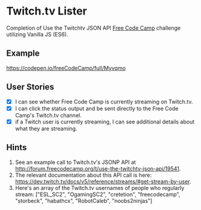 # Twitch.tv Lister

Completion of Use the Twitchtv JSON API [Free Code Camp](https://www.freecodecamp.org) challenge utilizing Vanilla JS (ES6).

## Example

https://codepen.io/freeCodeCamp/full/Myvqmo

## User Stories

- [x] I can see whether Free Code Camp is currently streaming on Twitch.tv.
- [x] I can click the status output and be sent directly to the Free Code Camp's Twitch.tv channel.
- [x] if a Twitch user is currently streaming, I can see additional details about what they are streaming.

## Hints

1. See an example call to Twitch.tv's JSONP API at http://forum.freecodecamp.org/t/use-the-twitchtv-json-api/19541.
1. The relevant documentation about this API call is here: https://dev.twitch.tv/docs/v5/reference/streams/#get-stream-by-user.
1. Here's an array of the Twitch.tv usernames of people who regularly stream: ["ESL_SC2", "OgamingSC2", "cretetion", "freecodecamp", "storbeck", "habathcx", "RobotCaleb", "noobs2ninjas"]

